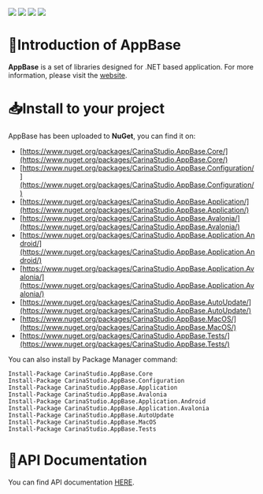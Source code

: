 [![](https://img.shields.io/nuget/v/CarinaStudio.AppBase.Core.svg)](https://www.nuget.org/packages/CarinaStudio.AppBase.Core) 
[![](https://img.shields.io/nuget/vpre/CarinaStudio.AppBase.Core?label=nuget%20%28Pre-Release%29)](https://www.nuget.org/packages/CarinaStudio.AppBase.Core) 
[![](https://img.shields.io/github/license/carina-studio/AppBase)](https://github.com/carina-studio/AppBase/blob/master/LICENSE) 
[![](https://img.shields.io/github/release-date-pre/carina-studio/AppBase)](https://github.com/carina-studio/AppBase/releases) 

# 👋Introduction of AppBase 
**AppBase** is a set of libraries designed for .NET based application.
For more information, please visit the [website](https://carina-studio.github.io/AppBase/).

# 📥Install to your project
AppBase has been uploaded to **NuGet**, you can find it on:
- [https://www.nuget.org/packages/CarinaStudio.AppBase.Core/](https://www.nuget.org/packages/CarinaStudio.AppBase.Core/)
- [https://www.nuget.org/packages/CarinaStudio.AppBase.Configuration/](https://www.nuget.org/packages/CarinaStudio.AppBase.Configuration/)
- [https://www.nuget.org/packages/CarinaStudio.AppBase.Application/](https://www.nuget.org/packages/CarinaStudio.AppBase.Application/)
- [https://www.nuget.org/packages/CarinaStudio.AppBase.Avalonia/](https://www.nuget.org/packages/CarinaStudio.AppBase.Avalonia/)
- [https://www.nuget.org/packages/CarinaStudio.AppBase.Application.Android/](https://www.nuget.org/packages/CarinaStudio.AppBase.Application.Android/)
- [https://www.nuget.org/packages/CarinaStudio.AppBase.Application.Avalonia/](https://www.nuget.org/packages/CarinaStudio.AppBase.Application.Avalonia/)
- [https://www.nuget.org/packages/CarinaStudio.AppBase.AutoUpdate/](https://www.nuget.org/packages/CarinaStudio.AppBase.AutoUpdate/)
- [https://www.nuget.org/packages/CarinaStudio.AppBase.MacOS/](https://www.nuget.org/packages/CarinaStudio.AppBase.MacOS/)
- [https://www.nuget.org/packages/CarinaStudio.AppBase.Tests/](https://www.nuget.org/packages/CarinaStudio.AppBase.Tests/)

You can also install by Package Manager command:
```
Install-Package CarinaStudio.AppBase.Core
Install-Package CarinaStudio.AppBase.Configuration
Install-Package CarinaStudio.AppBase.Application
Install-Package CarinaStudio.AppBase.Avalonia
Install-Package CarinaStudio.AppBase.Application.Android
Install-Package CarinaStudio.AppBase.Application.Avalonia
Install-Package CarinaStudio.AppBase.AutoUpdate
Install-Package CarinaStudio.AppBase.MacOS
Install-Package CarinaStudio.AppBase.Tests
```

# 📔API Documentation
You can find API documentation [HERE](https://carina-studio.github.io/AppBase/api/).
